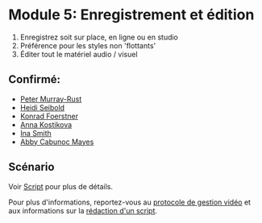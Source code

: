 # Module 5: Enregistrement et édition

1. Enregistrez soit sur place, en ligne ou en studio 
2. Préférence pour les styles non 'flottants' 
3. Éditer tout le matériel audio / visuel 

## Confirmé:

* [Peter Murray-Rust](https://twitter.com/petermurrayrust)
* [Heidi Seibold](https://twitter.com/HeidiBaya)
* [Konrad Foerstner](https://twitter.com/konradfoerstner)
* [Anna Kostikova](https://twitter.com/oxytheca)
* [Ina Smith](https://twitter.com/ismonet)
* [Abby Cabunoc Mayes](https://twitter.com/abbycabs)

## Scénario

Voir [Script](script_intro.md) pour plus de détails.

Pour plus d'informations, reportez-vous au [protocole de gestion vidéo](https://github.com/OpenScienceMOOC/Module-5-Open-Research-Software-and-Open-Source/blob/master/production_toolkit/Video_management_protocol.md) et aux informations sur la [rédaction d'un script](https://github.com/OpenScienceMOOC/Module-5-Open-Research-Software-and-Open-Source/blob/master/production_toolkit/Writing_a_script.md).